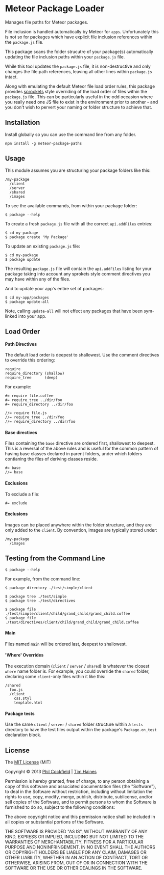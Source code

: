 # Meteor Package Loader
Manages file paths for Meteor packages.

File inclusion is handled automatically by Meteor for `apps`. Unfortunately this is not so for packages
which have explicit file inclusion references within the `package.js` file.

This package scans the folder strucutre of your package(s) automatically updating the
file inclusion paths within your `package.js` file.

While this tool updates the `package.js` file, it is non-destructive and only changes
the file path references, leaving all other lines within `package.js` intact.

Along with emulating the default Meteor file load order rules, this package
provides [sprockets](https://github.com/sstephenson/sprockets) style overriding
of the load order of files within the `package.js` file.  This can be particularly
useful in the odd occasion where you really need one JS file to exist in the environment
prior to another - and you don't wish to pervert your naming or folder structure
to achieve that.




## Installation
Install globally so you can use the command line from any folder.

    npm install -g meteor-package-paths

## Usage
This module assumes you are structuring your package folders like this:

    /my-package
      /client
      /server
      /shared
      /images

To see the available commands, from within your package folder:

    $ package --help


To create a fresh `package.js` file with all the correct `api.addFiles` entries:

    $ cd my-package
    $ package create 'My Package'

To update an existing `package.js` file:

    $ cd my-package
    $ package update

The resulting `package.js` file will contain the `api.addFiles` listing for your package taking into account any
sprokets style comment directives you may have within any of the files.

And to update your app's entire set of packages:

    $ cd my-app/packages
    $ package update-all

Note, calling `update-all` will not effect any packages that have been sym-linked into your app.


## Load Order

#### Path Directives
The default load order is deepest to shallowest.  Use the comment directives to override
this ordering:

    require
    require_directory (shallow)
    require_tree      (deep)

For example:

    #= require file.coffee
    #= require_tree ../dir/foo
    #= require_directory ../dir/foo

    //= require file.js
    //= require_tree ../dir/foo
    //= require_directory ../dir/foo

#### Base directives
Files containing the `base` directive are ordered first, shallowest to deepest.  This is a
reversal of the above rules and is useful for the common pattern of having base classes
declared in parent folders, under which folders contianing the files of deriving classes reside.

    #= base
    //= base

#### Exclusions
To exclude a file:

    #= exclude


#### Exclusions
Images can be placed anywhere within the folder structure, and they are only added
to the `client`.  By convention, images are typically stored under:

    /my-package
      /images



## Testing from the Command Line

    $ package --help

For example, from the command line:

    $ package directory ./test/simple/client

    $ package tree ./test/simple
    $ package tree ./test/directives

    $ package file ./test/simple/client/child/grand_child/grand_child.coffee
    $ package file ./test/directives/client/child/grand_child/grand_child.coffee


#### Main
Files named `main` will be ordered last, deepest to shallowest.


#### 'Where' Overrides
The execution domain (`client` / `server` / `shared`) is whatever the closest `where` name folder is.
For example, you could override the `shared` folder, declaring some `client`-only files within it like this:

    /shared
      foo.js
      /client
        css.styl
        template.html


#### Package tests
Use the same `client` / `server` / `shared` folder structure within a `tests` directory
to have the test files output within the package's `Package.on_test` declaration block.



## License

The [MIT License](http://www.opensource.org/licenses/mit-license.php) (MIT)

Copyright © 2013 [Phil Cockfield](https://github.com/philcockfield) | [Tim Haines](https://github.com/timhaines)

Permission is hereby granted, free of charge, to any person obtaining a copy of
this software and associated documentation files (the "Software"), to deal in
the Software without restriction, including without limitation the rights to
use, copy, modify, merge, publish, distribute, sublicense, and/or sell copies of
the Software, and to permit persons to whom the Software is furnished to do so,
subject to the following conditions:

The above copyright notice and this permission notice shall be included in all
copies or substantial portions of the Software.

THE SOFTWARE IS PROVIDED "AS IS", WITHOUT WARRANTY OF ANY KIND, EXPRESS OR IMPLIED,
INCLUDING BUT NOT LIMITED TO THE WARRANTIES OF MERCHANTABILITY, FITNESS FOR A
PARTICULAR PURPOSE AND NONINFRINGEMENT. IN NO EVENT SHALL THE AUTHORS OR COPYRIGHT
HOLDERS BE LIABLE FOR ANY CLAIM, DAMAGES OR OTHER LIABILITY, WHETHER IN AN ACTION
OF CONTRACT, TORT OR OTHERWISE, ARISING FROM, OUT OF OR IN CONNECTION WITH THE
SOFTWARE OR THE USE OR OTHER DEALINGS IN THE SOFTWARE.
